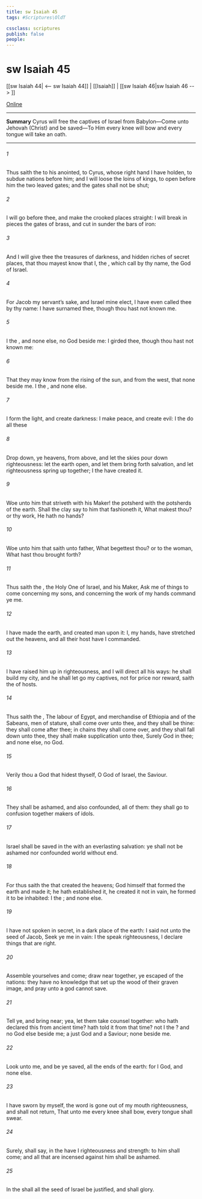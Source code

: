 ```yaml
---
title: sw Isaiah 45
tags: #Scriptures\OldT

cssclass: scriptures
publish: false
people:
---
```


# sw Isaiah 45
[[sw Isaiah 44| <-- sw Isaiah 44]] | [[Isaiah]] | [[sw Isaiah 46|sw Isaiah 46 --> ]]

[Online](https://churchofjesuschrist.org/study/scriptures/ot/isa/45?lang=eng)

---
__Summary__
Cyrus will free the captives of Israel from Babylon—Come unto Jehovah (Christ) and be saved—To Him every knee will bow and every tongue will take an oath.

---
###### 1 
Thus saith the  to his anointed, to Cyrus, whose right hand I have holden, to subdue nations before him; and I will loose the loins of kings, to open before him the two leaved gates; and the gates shall not be shut;

###### 2 
I will go before thee, and make the crooked places straight: I will break in pieces the gates of brass, and cut in sunder the bars of iron:

###### 3 
And I will give thee the treasures of darkness, and hidden riches of secret places, that thou mayest know that I, the , which call  by thy name,  the God of Israel.

###### 4 
For Jacob my servant’s sake, and Israel mine elect, I have even called thee by thy name: I have surnamed thee, though thou hast not known me.

###### 5 
I  the , and  none else,  no God beside me: I girded thee, though thou hast not known me:

###### 6 
That they may know from the rising of the sun, and from the west, that  none beside me. I  the , and  none else.

###### 7 
I form the light, and create darkness: I make peace, and create evil: I the  do all these 

###### 8 
Drop down, ye heavens, from above, and let the skies pour down righteousness: let the earth open, and let them bring forth salvation, and let righteousness spring up together; I the  have created it.

###### 9 
Woe unto him that striveth with his Maker!  the potsherd  with the potsherds of the earth. Shall the clay say to him that fashioneth it, What makest thou? or thy work, He hath no hands?

###### 10 
Woe unto him that saith unto  father, What begettest thou? or to the woman, What hast thou brought forth?

###### 11 
Thus saith the , the Holy One of Israel, and his Maker, Ask me of things to come concerning my sons, and concerning the work of my hands command ye me.

###### 12 
I have made the earth, and created man upon it: I,  my hands, have stretched out the heavens, and all their host have I commanded.

###### 13 
I have raised him up in righteousness, and I will direct all his ways: he shall build my city, and he shall let go my captives, not for price nor reward, saith the  of hosts.

###### 14 
Thus saith the , The labour of Egypt, and merchandise of Ethiopia and of the Sabeans, men of stature, shall come over unto thee, and they shall be thine: they shall come after thee; in chains they shall come over, and they shall fall down unto thee, they shall make supplication unto thee,  Surely God  in thee; and  none else,  no God.

###### 15 
Verily thou  a God that hidest thyself, O God of Israel, the Saviour.

###### 16 
They shall be ashamed, and also confounded, all of them: they shall go to confusion together  makers of idols.

###### 17 
 Israel shall be saved in the  with an everlasting salvation: ye shall not be ashamed nor confounded world without end.

###### 18 
For thus saith the  that created the heavens; God himself that formed the earth and made it; he hath established it, he created it not in vain, he formed it to be inhabited: I  the ; and  none else.

###### 19 
I have not spoken in secret, in a dark place of the earth: I said not unto the seed of Jacob, Seek ye me in vain: I the  speak righteousness, I declare things that are right.

###### 20 
Assemble yourselves and come; draw near together, ye  escaped of the nations: they have no knowledge that set up the wood of their graven image, and pray unto a god  cannot save.

###### 21 
Tell ye, and bring  near; yea, let them take counsel together: who hath declared this from ancient time?  hath told it from that time?  not I the ? and  no God else beside me; a just God and a Saviour;  none beside me.

###### 22 
Look unto me, and be ye saved, all the ends of the earth: for I  God, and  none else.

###### 23 
I have sworn by myself, the word is gone out of my mouth  righteousness, and shall not return, That unto me every knee shall bow, every tongue shall swear.

###### 24 
Surely, shall  say, in the  have I righteousness and strength:  to him shall  come; and all that are incensed against him shall be ashamed.

###### 25 
In the  shall all the seed of Israel be justified, and shall glory.

